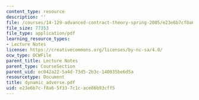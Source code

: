 ```yaml
---
content_type: resource
description: ''
file: /courses/14-129-advanced-contract-theory-spring-2005/e23e6b7cf8a65f337c1cace86b93cff5_dynamic_adverse.pdf
file_size: 77353
file_type: application/pdf
learning_resource_types:
- Lecture Notes
license: https://creativecommons.org/licenses/by-nc-sa/4.0/
ocw_type: OCWFile
parent_title: Lecture Notes
parent_type: CourseSection
parent_uid: ec042a22-5a4d-73d5-2b3c-140035be6d5a
resourcetype: Document
title: dynamic_adverse.pdf
uid: e23e6b7c-f8a6-5f33-7c1c-ace86b93cff5
---
```

